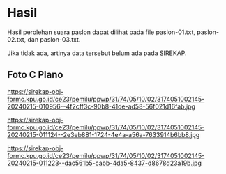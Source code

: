 # Hasil

Hasil perolehan suara paslon dapat dilihat pada file paslon-01.txt, paslon-02.txt, dan paslon-03.txt.

Jika tidak ada, artinya data tersebut belum ada pada SIREKAP.

## Foto C Plano

https://sirekap-obj-formc.kpu.go.id/ce23/pemilu/ppwp/31/74/05/10/02/3174051002145-20240215-010956--4f2cff3c-90b8-41de-ad58-56f021d16fab.jpg

https://sirekap-obj-formc.kpu.go.id/ce23/pemilu/ppwp/31/74/05/10/02/3174051002145-20240215-011124--2e3eb881-1724-4e4a-a56a-7633914b6bb8.jpg

https://sirekap-obj-formc.kpu.go.id/ce23/pemilu/ppwp/31/74/05/10/02/3174051002145-20240215-011223--dac561b5-cabb-4da5-8437-d8678d23a19b.jpg
